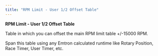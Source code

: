 ```yaml
---
title: "RPM Limit - User 1/2 Offset Table"
---
```


**RPM Limit - User 1/2 Offset Table**


Table in which you can offset the main RPM limit table +/-15000 RPM. &nbsp;

Span this table using any Emtron calculated runtime like Rotary Position, Race Timer, User Timer, etc.&nbsp;




